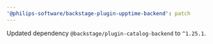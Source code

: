 ```yaml
---
'@philips-software/backstage-plugin-upptime-backend': patch
---
```


Updated dependency `@backstage/plugin-catalog-backend` to `^1.25.1`.
